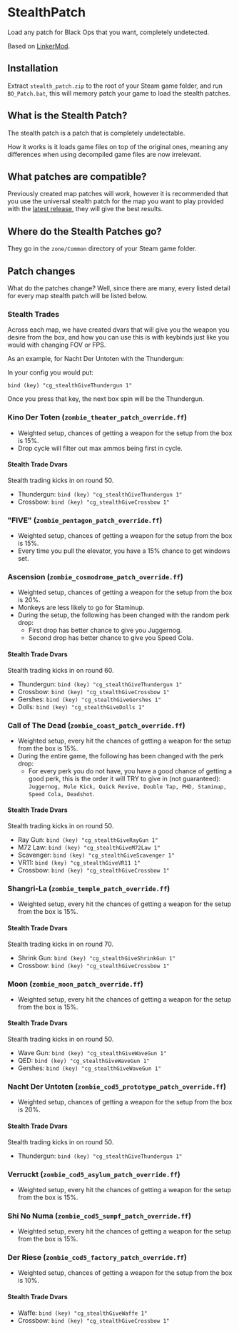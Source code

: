 # StealthPatch
Load any patch for Black Ops that you want, completely undetected.

Based on [LinkerMod](https://github.com/Nukem9/LinkerMod).

## Installation
Extract `stealth_patch.zip` to the root of your Steam game folder, and run `BO_Patch.bat`, this will memory patch your game to load the stealth patches.

## What is the Stealth Patch?
The stealth patch is a patch that is completely undetectable.

How it works is it loads game files on top of the original ones, meaning any differences when using decompiled game files are now irrelevant.

## What patches are compatible?
Previously created map patches will work, however it is recommended that you use the universal stealth patch for the map you want to play provided with the [latest release](https://github.com/BlackOpsModding/StealthPatch/releases/latest), they will give the best results.

## Where do the Stealth Patches go?
They go in the `zone/Common` directory of your Steam game folder.

## Patch changes
What do the patches change? Well, since there are many, every listed detail for every map stealth patch will be listed below.

### Stealth Trades
Across each map, we have created dvars that will give you the weapon you desire from the box, and how you can use this is with keybinds just like you would with changing FOV or FPS.

As an example, for Nacht Der Untoten with the Thundergun:

In your config you would put:
```
bind (key) "cg_stealthGiveThundergun 1"
```

Once you press that key, the next box spin will be the Thundergun.

### Kino Der Toten (`zombie_theater_patch_override.ff`)
- Weighted setup, chances of getting a weapon for the setup from the box is 15%.
- Drop cycle will filter out max ammos being first in cycle.

#### Stealth Trade Dvars
Stealth trading kicks in on round 50.
- Thundergun: `bind (key) "cg_stealthGiveThundergun 1"`
- Crossbow: `bind (key) "cg_stealthGiveCrossbow 1"`

### "FIVE" (`zombie_pentagon_patch_override.ff`)
- Weighted setup, chances of getting a weapon for the setup from the box is 15%.
- Every time you pull the elevator, you have a 15% chance to get windows set.

### Ascension (`zombie_cosmodrome_patch_override.ff`)
- Weighted setup, chances of getting a weapon for the setup from the box is 20%.
- Monkeys are less likely to go for Staminup.
- During the setup, the following has been changed with the random perk drop:
  - First drop has better chance to give you Juggernog.
  - Second drop has better chance to give you Speed Cola.

#### Stealth Trade Dvars
Stealth trading kicks in on round 60.
- Thundergun: `bind (key) "cg_stealthGiveThundergun 1"`
- Crossbow: `bind (key) "cg_stealthGiveCrossbow 1"`
- Gershes: `bind (key) "cg_stealthGiveGershes 1"`
- Dolls: `bind (key) "cg_stealthGiveDolls 1"`

### Call of The Dead (`zombie_coast_patch_override.ff`)
- Weighted setup, every hit the chances of getting a weapon for the setup from the box is 15%.
- During the entire game, the following has been changed with the perk drop:
  - For every perk you do not have, you have a good chance of getting a good perk, this is the order it will TRY to give in (not guaranteed): `Juggernog, Mule Kick, Quick Revive, Double Tap, PHD, Staminup, Speed Cola, Deadshot`.

#### Stealth Trade Dvars
Stealth trading kicks in on round 50.
- Ray Gun: `bind (key) "cg_stealthGiveRayGun 1"`
- M72 Law: `bind (key) "cg_stealthGiveM72Law 1"`
- Scavenger: `bind (key) "cg_stealthGiveScavenger 1"`
- VR11: `bind (key) "cg_stealthGiveVR11 1"`
- Crossbow: `bind (key) "cg_stealthGiveCrossbow 1"`

### Shangri-La (`zombie_temple_patch_override.ff`)
- Weighted setup, every hit the chances of getting a weapon for the setup from the box is 15%.

#### Stealth Trade Dvars
Stealth trading kicks in on round 70.
- Shrink Gun: `bind (key) "cg_stealthGiveShrinkGun 1"`
- Crossbow: `bind (key) "cg_stealthGiveCrossbow 1"`

### Moon (`zombie_moon_patch_override.ff`)
- Weighted setup, every hit the chances of getting a weapon for the setup from the box is 15%.

#### Stealth Trade Dvars
Stealth trading kicks in on round 50.
- Wave Gun: `bind (key) "cg_stealthGiveWaveGun 1"`
- QED: `bind (key) "cg_stealthGiveWaveGun 1"`
- Gershes: `bind (key) "cg_stealthGiveWaveGun 1"`

### Nacht Der Untoten (`zombie_cod5_prototype_patch_override.ff`)
- Weighted setup, chances of getting a weapon for the setup from the box is 20%.

#### Stealth Trade Dvars
Stealth trading kicks in on round 50.
- Thundergun: `bind (key) "cg_stealthGiveThundergun 1"`

### Verruckt (`zombie_cod5_asylum_patch_override.ff`)
- Weighted setup, every hit the chances of getting a weapon for the setup from the box is 15%.

### Shi No Numa (`zombie_cod5_sumpf_patch_override.ff`)
- Weighted setup, every hit the chances of getting a weapon for the setup from the box is 15%.

### Der Riese (`zombie_cod5_factory_patch_override.ff`)
- Weighted setup, chances of getting a weapon for the setup from the box is 10%.

#### Stealth Trade Dvars
- Waffe: `bind (key) "cg_stealthGiveWaffe 1"`
- Crossbow: `bind (key) "cg_stealthGiveCrossbow 1"`
